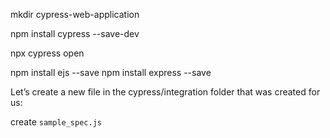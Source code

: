mkdir cypress-web-application

npm install cypress --save-dev

<!-- Open cypress dashboard -->
npx cypress open


npm install ejs --save
npm install express --save


Let’s create a new file in the cypress/integration folder that was created for us:

create `sample_spec.js`